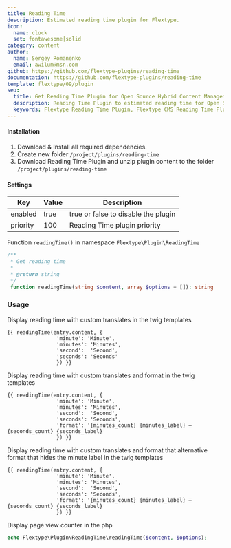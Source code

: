 ```yaml
---
title: Reading Time
description: Estimated reading time plugin for Flextype.
icon:
  name: clock
  set: fontawesome|solid
category: content
author:
  name: Sergey Romanenko
  email: awilum@msn.com
github: https://github.com/flextype-plugins/reading-time
documentation: https://github.com/flextype-plugins/reading-time
template: flextype/09/plugin
seo:
  title: Get Reading Time Plugin for Open Source Hybrid Content Management System | Flextype
  description: Reading Time Plugin to estimated reading time for Open Source Hybrid Content Management System
  keywords: Flextype Reading Time Plugin, Flextype CMS Reading Time Plugin, Headless CMS Reading Time Plugin, Download Flat File CMS Reading Time Plugin, Download Flat File Content Management System Reading Time Plugin, Download PHP CMS Reading Time Plugin, Reading Time Plugin, Plugin, Reading Time, Content, Management, System, PHP, CMS
---
```


#### Installation

1. Download & Install all required dependencies.
2. Create new folder `/project/plugins/reading-time`
3. Download Reading Time Plugin and unzip plugin content to the folder `/project/plugins/reading-time`

#### Settings

| Key | Value | Description |
|---|---|---|
| enabled | true | true or false to disable the plugin |
| priority | 100 | Reading Time plugin priority |

Function `readingTime()` in namespace `Flextype\Plugin\ReadingTime`

```php
/**
 * Get reading time
 *
 * @return string
 */
 function readingTime(string $content, array $options = []): string
```

### Usage

Display reading time with custom translates in the twig templates

```
{{ readingTime(entry.content, {
                'minute': 'Minute',
                'minutes': 'Minutes',
                'second':  'Second',
                'seconds': 'Seconds'
                }) }}
```

Display reading time with custom translates and format in the twig templates

```
{{ readingTime(entry.content, {
                'minute': 'Minute',
                'minutes': 'Minutes',
                'second':  'Second',
                'seconds': 'Seconds',
                'format': '{minutes_count} {minutes_label} – {seconds_count} {seconds_label}'
                }) }}
```

Display reading time with custom translates and format that alternative format that hides the minute label in the twig templates

```
{{ readingTime(entry.content, {
                'minute': 'Minute',
                'minutes': 'Minutes',
                'second':  'Second',
                'seconds': 'Seconds',
                'format': '{minutes_count} {minutes_label} – {seconds_count} {seconds_label}'
                }) }}
```

Display page view counter in the php

```php
echo Flextype\Plugin\ReadingTime\readingTime($content, $options);
```

